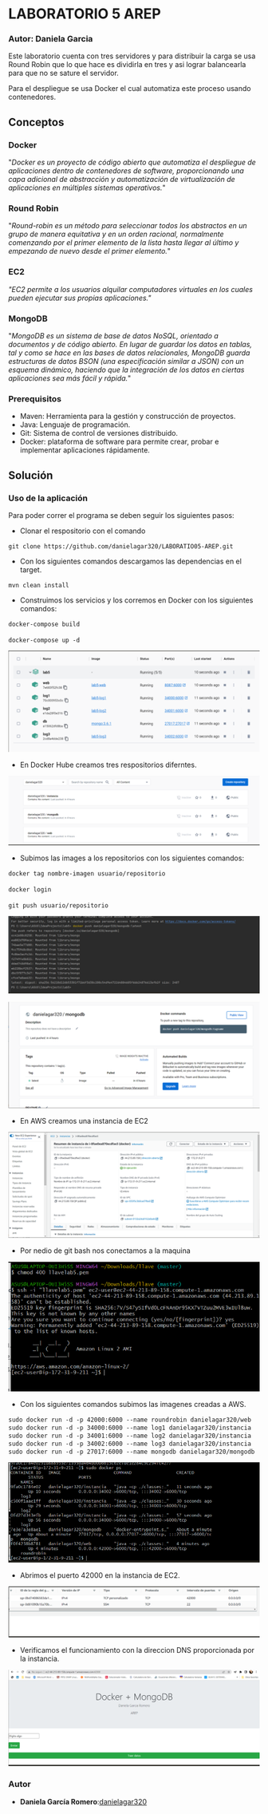 # LABORATORIO 5 AREP

### Autor: Daniela Garcia 


Este laboratorio cuenta con tres servidores y para distribuir la carga se usa Round Robin que lo que hace es dividirla en tres y asi lograr balancearla para que no se sature el servidor.

Para el despliegue se usa Docker el cual automatiza este proceso usando contenedores.

## Conceptos

### Docker

"*Docker es un proyecto de código abierto que automatiza el despliegue de aplicaciones dentro de contenedores de software, proporcionando una capa adicional de abstracción y automatización de virtualización de aplicaciones en múltiples sistemas operativos.*"


### Round Robin
"*Round-robin es un método para seleccionar todos los abstractos en un grupo de manera equitativa y en un orden racional, normalmente comenzando por el primer elemento de la lista hasta llegar al último y empezando de nuevo desde el primer elemento.*"


### EC2
*"EC2 permite a los usuarios alquilar computadores virtuales en los cuales pueden ejecutar sus propias aplicaciones."*


### MongoDB
"*MongoDB es un sistema de base de datos NoSQL, orientado a documentos y de código abierto. En lugar de guardar los datos en tablas, tal y como se hace en las bases de datos relacionales, MongoDB guarda estructuras de datos BSON (una especificación similar a JSON) con un esquema dinámico, haciendo que la integración de los datos en ciertas aplicaciones sea más fácil y rápida.*"




### Prerequisitos
* Maven: Herramienta para la gestión y construcción de proyectos.
* Java: Lenguaje de programación.
* Git: Sistema de control de versiones distribuido.
* Docker: plataforma de software para permite crear, probar e implementar aplicaciones rápidamente.

## Solución


### Uso de la aplicación

Para poder correr el programa se deben seguir los siguientes pasos:
* Clonar el respositorio con el comando

```
git clone https://github.com/danielagar320/LABORATIO05-AREP.git

```

* Con los siguientes comandos descargamos las dependencias en el target.

```
mvn clean install

```

* Construimos los servicios y los corremos en Docker con los siguientes comandos:

```
docker-compose build 

docker-compose up -d 
```

![](img/img.png)


* En Docker Hube creamos tres respositorios diferntes.

![](img/img_1.png)

* Subimos las images a los repositorios con los siguientes comandos:

```
docker tag nombre-imagen usuario/repositorio

docker login

git push usuario/repositorio
```


![](img/img_2.png)

![](img/img_3.png)

* En AWS creamos una instancia de EC2

![](img/img_4.png)

* Por nedio de git bash nos conectamos a la maquina

![](img/img_5.png)

* Con los siguientes comandos subimos las imagenes creadas a AWS.

```
sudo docker run -d -p 42000:6000 --name roundrobin danielagar320/web
sudo docker run -d -p 34000:6000 --name log1 danielagar320/instancia
sudo docker run -d -p 34001:6000 --name log2 danielagar320/instancia
sudo docker run -d -p 34002:6000 --name log3 danielagar320/instancia
sudo docker run -d -p 27017:6000 --name mongodb danielagar320/mongodb
```

![](img/img_6.png)

* Abrimos el puerto 42000 en la instancia de EC2.

![](img/img_7.png)

* Verificamos el funcionamiento con la direccion DNS proporcionada por la instancia.

![](img/img_8.png)

### Autor

* **Daniela García Romero**:[danielagar320](https://github.com/danielagar320)